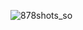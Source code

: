 ![878shots_so](https://github.com/ozkannbuyuk/js-exercises/assets/111967202/bf2c9233-7bc6-45ca-bb7a-3d66a038cc60)
